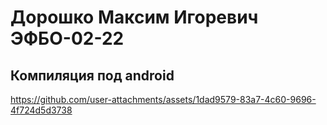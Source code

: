 # Дорошко Максим Игоревич ЭФБО-02-22

## Компиляция под android

https://github.com/user-attachments/assets/1dad9579-83a7-4c60-9696-4f724d5d3738
